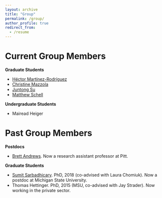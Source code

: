 ```yaml
---
layout: archive
title: "Group"
permalink: /group/
author_profile: true
redirect_from:
  - /resume
---
```


Current Group Members
====

**Graduate Students**

* [Héctor Martínez-Rodríguez](https://github.com/hector-mr)
* [Christine Mazzola](https://www.physicsandastronomy.pitt.edu/people/christine-mazzola)
* [Juntong Su](https://www.physicsandastronomy.pitt.edu/people/juntong-su)
* [Matthew Schell](https://www.physicsandastronomy.pitt.edu/people/matthew-schell-0)

**Undergraduate Students**

* Mairead Heiger

Past Group Members
====

**Postdocs**

* [Brett Andrews](http://www.pitt.edu/~andrewsb/). Now a research assistant professor at Pitt. 

**Graduate Students**

* [Sumit Sarbadhicary](https://sks67.github.io/). PhD, 2018 (co-advised with Laura Chomiuk). Now a postdoc at Michigan State University.
* Thomas Hettinger. PhD, 2015 (MSU, co-advised with Jay Strader). Now working in the private sector.
